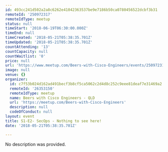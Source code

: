 ```yaml
---
id: 493cc241d502a2a8c6262e41042363537be9e7186b50ca0780456522dcbf3b31
remoteId: '250972317'
remoteIdType: meetup
status: null
timeStart: '2018-06-19T06:30:00.000Z'
timeEnd: null
timeCreated: '2018-05-21T05:38:35.701Z'
timeUpdated: '2018-05-21T05:38:35.701Z'
countAttending: '13'
countCapacity: null
countWaitlist: '0'
price: null
url: 'https://www.meetup.com/Beers-with-Cisco-Engineers/events/250972317/'
image: null
venue: {}
organizer:
  id: c7f53b024d162ad491becf3b8cf5ca5062c2d4d8c252c9eee81deaf7e31469a2
  remoteId: '26353150'
  remoteIdType: meetup
  name: Beers with Cisco Engineers - QLD
  url: 'https://meetup.com/Beers-with-Cisco-Engineers'
  description: null
  codeOfConduct: null
layout: event
title: S1-E2- SecOps - Nothing to see here!
date: '2018-05-21T05:38:35.701Z'

---
```

No description was provided.
